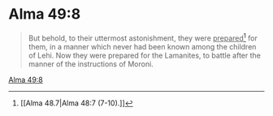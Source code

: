 # Alma 49:8

> But behold, to their uttermost astonishment, they were <u>prepared</u>[^a] for them, in a manner which never had been known among the children of Lehi. Now they were prepared for the Lamanites, to battle after the manner of the instructions of Moroni.

[Alma 49:8](https://www.churchofjesuschrist.org/study/scriptures/bofm/alma/49?lang=eng&id=p8#p8)


[^a]: [[Alma 48.7|Alma 48:7 (7-10).]]
